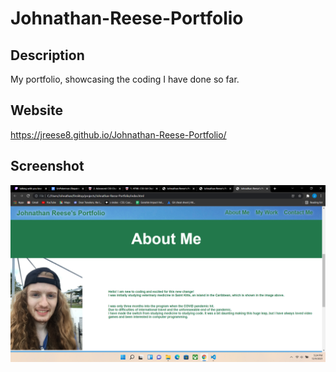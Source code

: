 # Johnathan-Reese-Portfolio

## Description
My portfolio, showcasing the coding I have done so far.

## Website
https://jreese8.github.io/Johnathan-Reese-Portfolio/

## Screenshot
<img src="./assets/images/JRPortfolioSC.png">
